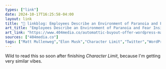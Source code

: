 ```yaml
---
types: ["link"]
date: 2024-10-17T16:25:58-04:00
layout: link
title: "🔗 linkblog: Employees Describe an Environment of Paranoia and Fear Inside Automattic Over WordPress Chaos'"
art_title: "Employees Describe an Environment of Paranoia and Fear Inside Automattic Over WordPress Chaos"
art_link: "https://www.404media.co/automattic-buyout-offer-wordpress-matt-mullenweg/"
sources: ["404media.co"]
tags: ["Matt Mullenweg","Elon Musk","Character Limit","Twitter","WordPress"]
---
```

Wild to read this so soon after finishing *Character Limit*, because I'm getting very similar vibes.
